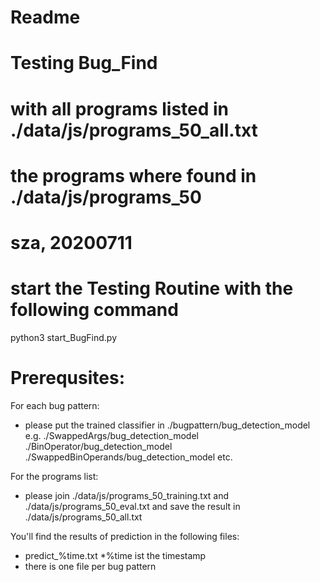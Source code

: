 # Readme 
# Testing Bug_Find
# with all programs listed in ./data/js/programs_50_all.txt
# the programs where found in ./data/js/programs_50
# sza, 20200711

# start the Testing Routine with the following command
python3 start_BugFind.py

# Prerequsites:

For each bug pattern:

 * please put the trained classifier in
   ./bugpattern/bug_detection_model
   e.g.
   ./SwappedArgs/bug_detection_model
   ./BinOperator/bug_detection_model
   ./SwappedBinOperands/bug_detection_model
   etc.

For the programs list:

  * please join ./data/js/programs_50_training.txt
     and        ./data/js/programs_50_eval.txt
    and save the result in
                ./data/js/programs_50_all.txt

You'll find the results of prediction in the following files:
  * predict_%time.txt    *%time ist the timestamp
  * there is one file per bug pattern
